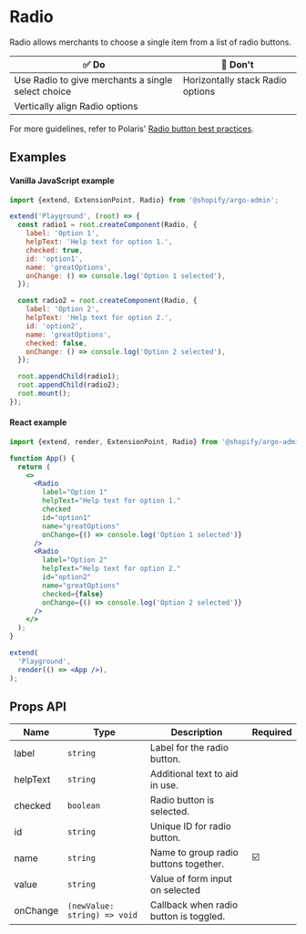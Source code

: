# Radio

Radio allows merchants to choose a single item from a list of radio buttons.

| ✅ Do                                              | 🛑 Don't                         |
| -------------------------------------------------- | -------------------------------- |
| Use Radio to give merchants a single select choice | Horizontally stack Radio options |
| Vertically align Radio options                     |                                  |

For more guidelines, refer to Polaris' [Radio button best practices](https://polaris.shopify.com/components/forms/radio-button#section-best-practices).

## Examples

#### Vanilla JavaScript example

```js
import {extend, ExtensionPoint, Radio} from '@shopify/argo-admin';

extend('Playground', (root) => {
  const radio1 = root.createComponent(Radio, {
    label: 'Option 1',
    helpText: 'Help text for option 1.',
    checked: true,
    id: 'option1',
    name: 'greatOptions',
    onChange: () => console.log('Option 1 selected'),
  });

  const radio2 = root.createComponent(Radio, {
    label: 'Option 2',
    helpText: 'Help text for option 2.',
    id: 'option2',
    name: 'greatOptions',
    checked: false,
    onChange: () => console.log('Option 2 selected'),
  });

  root.appendChild(radio1);
  root.appendChild(radio2);
  root.mount();
});
```

#### React example

```jsx
import {extend, render, ExtensionPoint, Radio} from '@shopify/argo-admin-react';

function App() {
  return (
    <>
      <Radio
        label="Option 1"
        helpText="Help text for option 1."
        checked
        id="option1"
        name="greatOptions"
        onChange={() => console.log('Option 1 selected')}
      />
      <Radio
        label="Option 2"
        helpText="Help text for option 2."
        id="option2"
        name="greatOptions"
        checked={false}
        onChange={() => console.log('Option 2 selected')}
      />
    </>
  );
}

extend(
  'Playground',
  render(() => <App />),
);
```

## Props API

| Name     | Type                         | Description                            | Required |
| -------- | ---------------------------- | -------------------------------------- | -------- |
| label    | `string`                     | Label for the radio button.            |          |
| helpText | `string`                     | Additional text to aid in use.         |          |
| checked  | `boolean`                    | Radio button is selected.              |          |
| id       | `string`                     | Unique ID for radio button.            |          |
| name     | `string`                     | Name to group radio buttons together.  | ☑️       |
| value    | `string`                     | Value of form input on selected        |          |
| onChange | `(newValue: string) => void` | Callback when radio button is toggled. |          |
